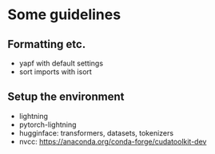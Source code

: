 # Some guidelines

## Formatting etc.

- yapf with default settings
- sort imports with isort


## Setup the environment
- lightning
- pytorch-lightning
- hugginface: transformers, datasets, tokenizers
- nvcc: https://anaconda.org/conda-forge/cudatoolkit-dev 